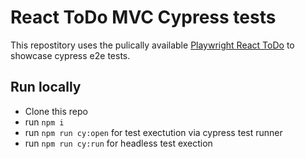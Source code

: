 # React ToDo MVC Cypress tests
This repostitory uses the pulically available [Playwright React ToDo](https://demo.playwright.dev/todomvc) to showcase cypress e2e tests.

## Run locally
- Clone this repo
- run `npm i`
- run `npm run cy:open` for test exectution via cypress test runner
- run `npm run cy:run` for headless test exection
